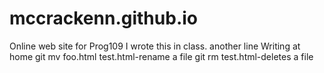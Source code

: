 # mccrackenn.github.io
Online web site for Prog109
I wrote this in class.
another line
Writing at home
git mv foo.html test.html-rename a file
git rm test.html-deletes a file